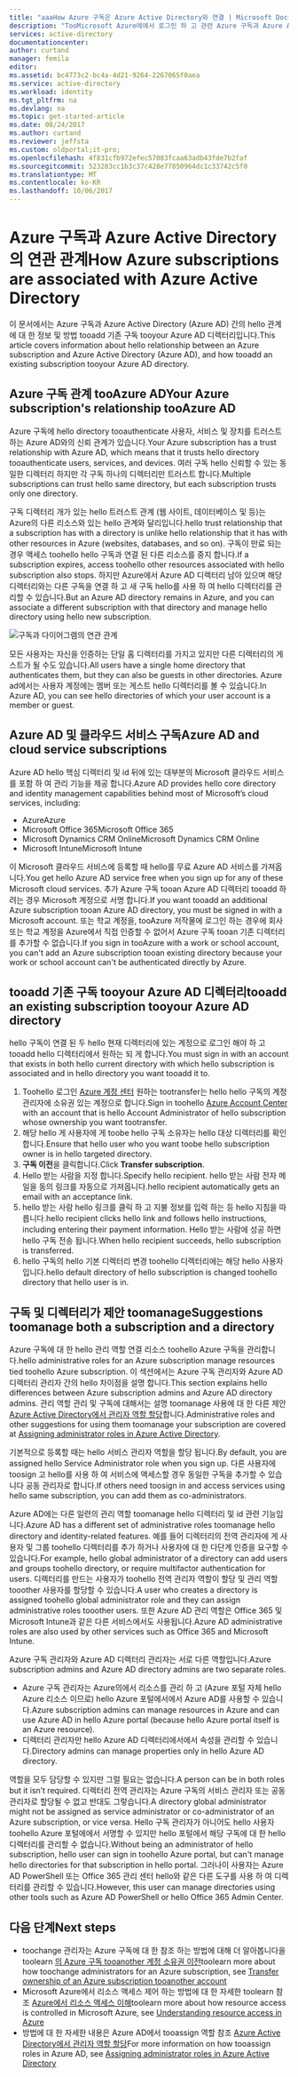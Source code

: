 ```yaml
---
title: "aaaHow Azure 구독은 Azure Active Directory와 연결 | Microsoft Docs"
description: "TooMicrosoft Azure에에서 로그인 하 고 관련 Azure 구독과 Azure Active Directory 간에 hello 관계와 같은 문제입니다."
services: active-directory
documentationcenter: 
author: curtand
manager: femila
editor: 
ms.assetid: bc4773c2-bc4a-4d21-9264-2267065f0aea
ms.service: active-directory
ms.workload: identity
ms.tgt_pltfrm: na
ms.devlang: na
ms.topic: get-started-article
ms.date: 08/24/2017
ms.author: curtand
ms.reviewer: jeffsta
ms.custom: oldportal;it-pro;
ms.openlocfilehash: 4f831cfb972efec57083fcaa63adb43fde7b2faf
ms.sourcegitcommit: 523283cc1b3c37c428e77850964dc1c33742c5f0
ms.translationtype: MT
ms.contentlocale: ko-KR
ms.lasthandoff: 10/06/2017
---
```

# <a name="how-azure-subscriptions-are-associated-with-azure-active-directory"></a><span data-ttu-id="5f482-103">Azure 구독과 Azure Active Directory의 연관 관계</span><span class="sxs-lookup"><span data-stu-id="5f482-103">How Azure subscriptions are associated with Azure Active Directory</span></span>
<span data-ttu-id="5f482-104">이 문서에서는 Azure 구독과 Azure Active Directory (Azure AD) 간의 hello 관계에 대 한 정보 및 방법 tooadd 기존 구독 tooyour Azure AD 디렉터리입니다.</span><span class="sxs-lookup"><span data-stu-id="5f482-104">This article covers information about hello relationship between an Azure subscription and Azure Active Directory (Azure AD), and how tooadd an existing subscription tooyour Azure AD directory.</span></span>

## <a name="your-azure-subscriptions-relationship-tooazure-ad"></a><span data-ttu-id="5f482-105">Azure 구독 관계 tooAzure AD</span><span class="sxs-lookup"><span data-stu-id="5f482-105">Your Azure subscription's relationship tooAzure AD</span></span>
<span data-ttu-id="5f482-106">Azure 구독에 hello directory tooauthenticate 사용자, 서비스 및 장치를 트러스트 하는 Azure AD와의 신뢰 관계가 있습니다.</span><span class="sxs-lookup"><span data-stu-id="5f482-106">Your Azure subscription has a trust relationship with Azure AD, which means that it trusts hello directory tooauthenticate users, services, and devices.</span></span> <span data-ttu-id="5f482-107">여러 구독 hello 신뢰할 수 있는 동일한 디렉터리 하지만 각 구독 하나의 디렉터리만 트러스트 합니다.</span><span class="sxs-lookup"><span data-stu-id="5f482-107">Multiple subscriptions can trust hello same directory, but each subscription trusts only one directory.</span></span> 

<span data-ttu-id="5f482-108">구독 디렉터리 개가 있는 hello 트러스트 관계 (웹 사이트, 데이터베이스 및 등)는 Azure의 다른 리소스와 있는 hello 관계와 달리입니다.</span><span class="sxs-lookup"><span data-stu-id="5f482-108">hello trust relationship that a subscription has with a directory is unlike hello relationship that it has with other resources in Azure (websites, databases, and so on).</span></span> <span data-ttu-id="5f482-109">구독이 만료 되는 경우 액세스 toohello hello 구독과 연결 된 다른 리소스를 중지 합니다.</span><span class="sxs-lookup"><span data-stu-id="5f482-109">If a subscription expires, access toohello other resources associated with hello subscription also stops.</span></span> <span data-ttu-id="5f482-110">하지만 Azure에서 Azure AD 디렉터리 남아 있으며 해당 디렉터리와는 다른 구독을 연결 하 고 새 구독 hello를 사용 하 여 hello 디렉터리를 관리할 수 있습니다.</span><span class="sxs-lookup"><span data-stu-id="5f482-110">But an Azure AD directory remains in Azure, and you can associate a different subscription with that directory and manage hello directory using hello new subscription.</span></span>

![구독과 다이어그램의 연관 관계](./media/active-directory-how-subscriptions-associated-directory/WAAD_OrgAccountSubscription.png)

<span data-ttu-id="5f482-112">모든 사용자는 자신을 인증하는 단일 홈 디렉터리를 가지고 있지만 다른 디렉터리의 게스트가 될 수도 있습니다.</span><span class="sxs-lookup"><span data-stu-id="5f482-112">All users have a single home directory that authenticates them, but they can also be guests in other directories.</span></span> <span data-ttu-id="5f482-113">Azure ad에서는 사용자 계정에는 멤버 또는 게스트 hello 디렉터리를 볼 수 있습니다.</span><span class="sxs-lookup"><span data-stu-id="5f482-113">In Azure AD, you can see hello directories of which your user account is a member or guest.</span></span>

## <a name="azure-ad-and-cloud-service-subscriptions"></a><span data-ttu-id="5f482-114">Azure AD 및 클라우드 서비스 구독</span><span class="sxs-lookup"><span data-stu-id="5f482-114">Azure AD and cloud service subscriptions</span></span>
<span data-ttu-id="5f482-115">Azure AD hello 핵심 디렉터리 및 id 뒤에 있는 대부분의 Microsoft 클라우드 서비스를 포함 하 여 관리 기능을 제공 합니다.</span><span class="sxs-lookup"><span data-stu-id="5f482-115">Azure AD provides hello core directory and identity management capabilities behind most of Microsoft’s cloud services, including:</span></span>

* <span data-ttu-id="5f482-116">Azure</span><span class="sxs-lookup"><span data-stu-id="5f482-116">Azure</span></span>
* <span data-ttu-id="5f482-117">Microsoft Office 365</span><span class="sxs-lookup"><span data-stu-id="5f482-117">Microsoft Office 365</span></span>
* <span data-ttu-id="5f482-118">Microsoft Dynamics CRM Online</span><span class="sxs-lookup"><span data-stu-id="5f482-118">Microsoft Dynamics CRM Online</span></span>
* <span data-ttu-id="5f482-119">Microsoft Intune</span><span class="sxs-lookup"><span data-stu-id="5f482-119">Microsoft Intune</span></span>

<span data-ttu-id="5f482-120">이 Microsoft 클라우드 서비스에 등록할 때 hello를 무료 Azure AD 서비스를 가져옵니다.</span><span class="sxs-lookup"><span data-stu-id="5f482-120">You get hello Azure AD service free when you sign up for any of these Microsoft cloud services.</span></span> <span data-ttu-id="5f482-121">추가 Azure 구독 tooan Azure AD 디렉터리 tooadd 하려는 경우 Microsoft 계정으로 서명 합니다.</span><span class="sxs-lookup"><span data-stu-id="5f482-121">If you want tooadd an additional Azure subscription tooan Azure AD directory, you must be signed in with a Microsoft account.</span></span> <span data-ttu-id="5f482-122">또는 학교 계정을, tooAzure 저작물에 로그인 하는 경우에 회사 또는 학교 계정을 Azure에서 직접 인증할 수 없어서 Azure 구독 tooan 기존 디렉터리를 추가할 수 없습니다.</span><span class="sxs-lookup"><span data-stu-id="5f482-122">If you sign in tooAzure with a work or school account, you can't add an Azure subscription tooan existing directory because your work or school account can't be authenticated directly by Azure.</span></span> 

## <a name="tooadd-an-existing-subscription-tooyour-azure-ad-directory"></a><span data-ttu-id="5f482-123">tooadd 기존 구독 tooyour Azure AD 디렉터리</span><span class="sxs-lookup"><span data-stu-id="5f482-123">tooadd an existing subscription tooyour Azure AD directory</span></span>
<span data-ttu-id="5f482-124">hello 구독이 연결 된 두 hello 현재 디렉터리에 있는 계정으로 로그인 해야 하 고 tooadd hello 디렉터리에서 원하는 되 게 합니다.</span><span class="sxs-lookup"><span data-stu-id="5f482-124">You must sign in with an account that exists in both hello current directory with which hello subscription is associated and in hello directory you want tooadd it to.</span></span> 

1. <span data-ttu-id="5f482-125">Toohello 로그인 [Azure 계정 센터](https://account.windowsazure.com/Home/Index) 원하는 tootransfer는 hello hello 구독의 계정 관리자에 소유권 있는 계정으로 합니다.</span><span class="sxs-lookup"><span data-stu-id="5f482-125">Sign in toohello [Azure Account Center](https://account.windowsazure.com/Home/Index) with an account that is hello Account Administrator of hello subscription whose ownership you want tootransfer.</span></span>
2. <span data-ttu-id="5f482-126">해당 hello 게 사용자에 게 toobe hello 구독 소유자는 hello 대상 디렉터리를 확인 합니다.</span><span class="sxs-lookup"><span data-stu-id="5f482-126">Ensure that hello user who you want toobe hello subscription owner is in hello targeted directory.</span></span>
3. <span data-ttu-id="5f482-127">**구독 이전**을 클릭합니다.</span><span class="sxs-lookup"><span data-stu-id="5f482-127">Click **Transfer subscription**.</span></span>
4. <span data-ttu-id="5f482-128">Hello 받는 사람을 지정 합니다.</span><span class="sxs-lookup"><span data-stu-id="5f482-128">Specify hello recipient.</span></span> <span data-ttu-id="5f482-129">hello 받는 사람 전자 메일을 동의 링크를 자동으로 가져옵니다.</span><span class="sxs-lookup"><span data-stu-id="5f482-129">hello recipient automatically gets an email with an acceptance link.</span></span>
5. <span data-ttu-id="5f482-130">hello 받는 사람 hello 링크를 클릭 하 고 지불 정보를 입력 하는 등 hello 지침을 따릅니다.</span><span class="sxs-lookup"><span data-stu-id="5f482-130">hello recipient clicks hello link and follows hello instructions, including entering their payment information.</span></span> <span data-ttu-id="5f482-131">Hello 받는 사람에 성공 하면 hello 구독 전송 됩니다.</span><span class="sxs-lookup"><span data-stu-id="5f482-131">When hello recipient succeeds, hello subscription is transferred.</span></span> 
6. <span data-ttu-id="5f482-132">hello 구독의 hello 기본 디렉터리 변경 toohello 디렉터리에는 해당 hello 사용자입니다.</span><span class="sxs-lookup"><span data-stu-id="5f482-132">hello default directory of hello subscription is changed toohello directory that hello user is in.</span></span>


## <a name="suggestions-toomanage-both-a-subscription-and-a-directory"></a><span data-ttu-id="5f482-133">구독 및 디렉터리가 제안 toomanage</span><span class="sxs-lookup"><span data-stu-id="5f482-133">Suggestions toomanage both a subscription and a directory</span></span>
<span data-ttu-id="5f482-134">Azure 구독에 대 한 hello 관리 역할 연결 리소스 toohello Azure 구독을 관리합니다.</span><span class="sxs-lookup"><span data-stu-id="5f482-134">hello administrative roles for an Azure subscription manage resources tied toohello Azure subscription.</span></span> <span data-ttu-id="5f482-135">이 섹션에서는 Azure 구독 관리자와 Azure AD 디렉터리 관리자 간의 hello 차이점을 설명 합니다.</span><span class="sxs-lookup"><span data-stu-id="5f482-135">This section explains hello differences between Azure subscription admins and Azure AD directory admins.</span></span> <span data-ttu-id="5f482-136">관리 역할 관리 및 구독에 대해서는 설명 toomanage 사용에 대 한 다른 제안 [Azure Active Directory에서 관리자 역할 할당](active-directory-assign-admin-roles.md)합니다.</span><span class="sxs-lookup"><span data-stu-id="5f482-136">Administrative roles and other suggestions for using them toomanage your subscription are covered at [Assigning administrator roles in Azure Active Directory](active-directory-assign-admin-roles.md).</span></span>

<span data-ttu-id="5f482-137">기본적으로 등록할 때는 hello 서비스 관리자 역할을 할당 됩니다.</span><span class="sxs-lookup"><span data-stu-id="5f482-137">By default, you are assigned hello Service Administrator role when you sign up.</span></span> <span data-ttu-id="5f482-138">다른 사용자에 toosign 고 hello를 사용 하 여 서비스에 액세스할 경우 동일한 구독을 추가할 수 있습니다 공동 관리자로 합니다.</span><span class="sxs-lookup"><span data-stu-id="5f482-138">If others need toosign in and access services using hello same subscription, you can add them as co-administrators.</span></span> 

<span data-ttu-id="5f482-139">Azure AD에는 다른 일련의 관리 역할 toomanage hello 디렉터리 및 id 관련 기능입니다.</span><span class="sxs-lookup"><span data-stu-id="5f482-139">Azure AD has a different set of administrative roles toomanage hello directory and identity-related features.</span></span> <span data-ttu-id="5f482-140">예를 들어 디렉터리의 전역 관리자에 게 사용자 및 그룹 toohello 디렉터리를 추가 하거나 사용자에 대 한 다단계 인증을 요구할 수 있습니다.</span><span class="sxs-lookup"><span data-stu-id="5f482-140">For example, hello global administrator of a directory can add users and groups toohello directory, or require multifactor authentication for users.</span></span> <span data-ttu-id="5f482-141">디렉터리를 만드는 사용자가 toohello 전역 관리자 역할이 할당 및 관리 역할 tooother 사용자를 할당할 수 있습니다.</span><span class="sxs-lookup"><span data-stu-id="5f482-141">A user who creates a directory is assigned toohello global administrator role and they can assign administrative roles tooother users.</span></span> <span data-ttu-id="5f482-142">또한 Azure AD 관리 역할은 Office 365 및 Microsoft Intune과 같은 다른 서비스에서도 사용됩니다.</span><span class="sxs-lookup"><span data-stu-id="5f482-142">Azure AD administrative roles are also used by other services such as Office 365 and Microsoft Intune.</span></span> 

<span data-ttu-id="5f482-143">Azure 구독 관리자와 Azure AD 디렉터리 관리자는 서로 다른 역할입니다.</span><span class="sxs-lookup"><span data-stu-id="5f482-143">Azure subscription admins and Azure AD directory admins are two separate roles.</span></span> 
* <span data-ttu-id="5f482-144">Azure 구독 관리자는 Azure의에서 리소스를 관리 하 고 (Azure 포털 자체 hello Azure 리소스 이므로) hello Azure 포털에서에서 Azure AD를 사용할 수 있습니다.</span><span class="sxs-lookup"><span data-stu-id="5f482-144">Azure subscription admins can manage resources in Azure and can use Azure AD in hello Azure portal (because hello Azure portal itself is an Azure resource).</span></span> 
* <span data-ttu-id="5f482-145">디렉터리 관리자만 hello Azure AD 디렉터리에서에서 속성을 관리할 수 있습니다.</span><span class="sxs-lookup"><span data-stu-id="5f482-145">Directory admins can manage properties only in hello Azure AD directory.</span></span>

<span data-ttu-id="5f482-146">역할을 모두 담당할 수 있지만 그럴 필요는 없습니다.</span><span class="sxs-lookup"><span data-stu-id="5f482-146">A person can be in both roles but it isn’t required.</span></span> <span data-ttu-id="5f482-147">디렉터리 전역 관리자는 Azure 구독의 서비스 관리자 또는 공동 관리자로 할당될 수 없고 반대도 그렇습니다.</span><span class="sxs-lookup"><span data-stu-id="5f482-147">A directory global administrator might not be assigned as service administrator or co-administrator of an Azure subscription, or vice versa.</span></span> <span data-ttu-id="5f482-148">Hello 구독 관리자가 아니어도 hello 사용자 toohello Azure 포털에에서 서명할 수 있지만 hello 포털에서 해당 구독에 대 한 hello 디렉터리를 관리할 수 없습니다.</span><span class="sxs-lookup"><span data-stu-id="5f482-148">Without being an administrator of hello subscription, hello user can sign in toohello Azure portal, but can't manage hello directories for that subscription in hello portal.</span></span> <span data-ttu-id="5f482-149">그러나이 사용자는 Azure AD PowerShell 또는 Office 365 관리 센터 hello와 같은 다른 도구를 사용 하 여 디렉터리를 관리할 수 있습니다.</span><span class="sxs-lookup"><span data-stu-id="5f482-149">However, this user can manage directories using other tools such as Azure AD PowerShell or hello Office 365 Admin Center.</span></span>

## <a name="next-steps"></a><span data-ttu-id="5f482-150">다음 단계</span><span class="sxs-lookup"><span data-stu-id="5f482-150">Next steps</span></span>
* <span data-ttu-id="5f482-151">toochange 관리자는 Azure 구독에 대 한 참조 하는 방법에 대해 더 알아봅니다을 toolearn [의 Azure 구독 tooanother 계정 소유권 이전](../billing/billing-subscription-transfer.md)</span><span class="sxs-lookup"><span data-stu-id="5f482-151">toolearn more about how toochange administrators for an Azure subscription, see [Transfer ownership of an Azure subscription tooanother account](../billing/billing-subscription-transfer.md)</span></span>
* <span data-ttu-id="5f482-152">Microsoft Azure에서 리소스 액세스 제어 하는 방법에 대 한 자세한 toolearn 참조 [Azure에서 리소스 액세스 이해](active-directory-understanding-resource-access.md)</span><span class="sxs-lookup"><span data-stu-id="5f482-152">toolearn more about how resource access is controlled in Microsoft Azure, see [Understanding resource access in Azure](active-directory-understanding-resource-access.md)</span></span>
* <span data-ttu-id="5f482-153">방법에 대 한 자세한 내용은 Azure AD에서 tooassign 역할 참조 [Azure Active Directory에서 관리자 역할 할당](active-directory-assign-admin-roles-azure-portal.md)</span><span class="sxs-lookup"><span data-stu-id="5f482-153">For more information on how tooassign roles in Azure AD, see [Assigning administrator roles in Azure Active Directory](active-directory-assign-admin-roles-azure-portal.md)</span></span>

<!--Image references-->
[1]: ./media/active-directory-how-subscriptions-associated-directory/WAAD_PassThruAuth.png
[2]: ./media/active-directory-how-subscriptions-associated-directory/WAAD_OrgAccountSubscription.png
[3]: ./media/active-directory-how-subscriptions-associated-directory/WAAD_SignInDisambiguation.PNG
